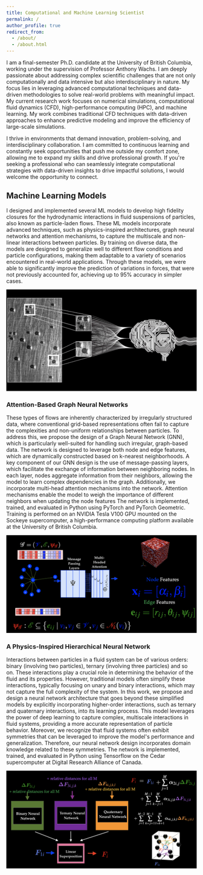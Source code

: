 ```yaml
---
title: Computational and Machine Learning Scientist
permalink: /
author_profile: true
redirect_from: 
  - /about/
  - /about.html
---
```



I am a final-semester Ph.D. candidate at the University of British Columbia, working under the supervision of Professor Anthony Wachs. I am deeply passionate about addressing complex scientific challenges that are not only computationally and data intensive but also interdisciplinary in nature. My focus lies in leveraging advanced computational techniques and data-driven methodologies to solve real-world problems with meaningful impact.  My current research work focuses on numerical simulations, computational fluid dynamics (CFD), high-performance computing (HPC), and machine learning. My work combines traditional CFD techniques with data-driven approaches to enhance predictive modeling and improve the efficiency of large-scale simulations. 


I thrive in environments that demand innovation, problem-solving, and interdisciplinary collaboration. I am committed to continuous learning and constantly seek opportunities that push me outside my comfort zone, allowing me to expand my skills and drive professional growth. If you're seeking a professional who can seamlessly integrate computational strategies with data-driven insights to drive impactful solutions, I would welcome the opportunity to connect.
  




## Machine Learning Models


I designed and implemented several ML models to develop high fidelity closures for the hydrodynamic interactions in fluid suspensions of particles, also known as particle-laden flows. These ML models incorporate advanced techniques, such as physics-inspired architectures, graph neural networks and attention mechanisms, to capture the multiscale and non-linear interactions between particles. By training on diverse data, the models are designed to generalize well to different flow conditions and particle configurations, making them adaptable to a variety of scenarios encountered in real-world applications. Through these models, we were able to significantly improve the prediction of variations in forces, that were not previously accounted for, achieving up to 95% accuracy in simpler cases.

![My image](../images/model.png)

### Attention-Based Graph Neural Networks

These types of flows are inherently characterized by irregularly structured data, where conventional grid-based representations often fail to capture the complexities and non-uniform relationships between particles. To address this, we propose the design of a Graph Neural Network (GNN), which is particularly well-suited for handling such irregular, graph-based data. The network is designed to leverage both node and edge features, which are dynamically constructed based on k-nearest neighborhoods. A key component of our GNN design is the use of message-passing layers, which facilitate the exchange of information between neighboring nodes. In each layer, nodes aggregate information from their neighbors, allowing the model to learn complex dependencies in the graph. Additionally, we incorporate multi-head attention mechanisms into the network. Attention mechanisms enable the model to weigh the importance of different neighbors when updating the node features The network is implemented, trained, and evaluated in Python using PyTorch and PyTorch Geometric. Training is performed on an NVIDIA Tesla V100 GPU mounted on the Sockeye supercomputer, a high-performance computing platform available at the University of British Columbia.

![My image](../images/GNN_prof.png)

### A Physics-Inspired Hierarchical Neural Network

Interactions between particles in a fluid system can be of various orders: binary (involving two particles), ternary (involving three particles) and so on. These interactions play a crucial role in determining the behavior of the fluid and its properties. However, traditional models often simplify these interactions, typically focusing on unary and binary interactions, which may not capture the full complexity of the system. In this work, we propose and design a neural network architecture that goes beyond these simplified models by explicitly incorporating higher-order interactions, such as ternary and quaternary interactions, into its learning process. This model leverages the power of deep learning to capture complex, multiscale interactions in fluid systems, providing a more accurate representation of particle behavior. Moreover, we recognize that fluid systems often exhibit symmetries that can be leveraged to improve the model's performance and generalization. Therefore, our neural network design incorporates domain knowledge related to these symmetries.  The network is implemented, trained, and evaluated in Python using Tensorflow on the Cedar supercomputer at Digital Research Alliance of Canada.

![My image](../images/PINN_prof.png)


